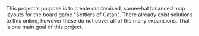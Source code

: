 This project's purpose is to create randomised, somewhat balanced map layouts for the board game "Settlers of Catan". There already exist solutions to this online, however these do not cover all of the many expansions. That is one main goal of this project.
